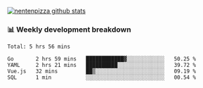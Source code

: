 [![nentenpizza github stats](https://github-readme-stats.vercel.app/api?username=nentenpizza&count_private=true)](https://github.com/anuraghazra/github-readme-stats)

### 📊 Weekly development breakdown
<!--START_SECTION:waka-->
```text
Total: 5 hrs 56 mins

Go       2 hrs 59 mins   ████████████▓░░░░░░░░░░░░   50.25 % 
YAML     2 hrs 21 mins   ██████████░░░░░░░░░░░░░░░   39.72 % 
Vue.js   32 mins         ██▒░░░░░░░░░░░░░░░░░░░░░░   09.19 % 
SQL      1 min           ░░░░░░░░░░░░░░░░░░░░░░░░░   00.54 % 
```
<!--END_SECTION:waka-->

